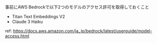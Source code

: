 事前にAWS Bedrockで以下2つのモデルのアクセス許可を取得しておくこと

- Titan Text Embeddings V2
- Claude 3 Haiku

ref: https://docs.aws.amazon.com/ja_jp/bedrock/latest/userguide/model-access.html

